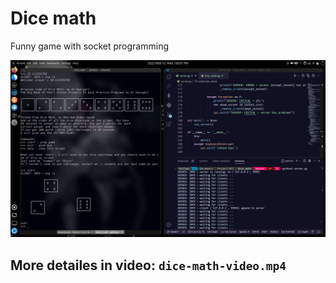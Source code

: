 # Dice math
Funny game with socket programming

![image](https://github.com/mehrdad-mixtape/Dice_math/blob/master/math-dice.png)
## More detailes in video: `dice-math-video.mp4`
